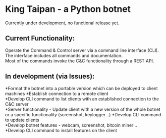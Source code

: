 # King Taipan - a Python botnet  

Currently under development, no functional release yet.

## Current Functionality:  
Operate the Command & Control server via a command line interface (CLI).  
The interface includes all commands and documentation.  
Most of the commands invoke the C&C functionality through a REST API. 

## In development (via Issues):  
*Format the botnet into a portable version which can be deployed to client machines
*Establish connection to a remote client  
*Develop CLI command to list clients with an established connection to the C&C server  
*Server functionality - Update client with a new version of the whole botnet or a specific functionality (screenshot, keylogger ..) 
*Develop CLI command to update clients  
*Develop botnet features - webcam, screenshot, bitcoin miner ..   
*Develop CLI command to install features on the client  

